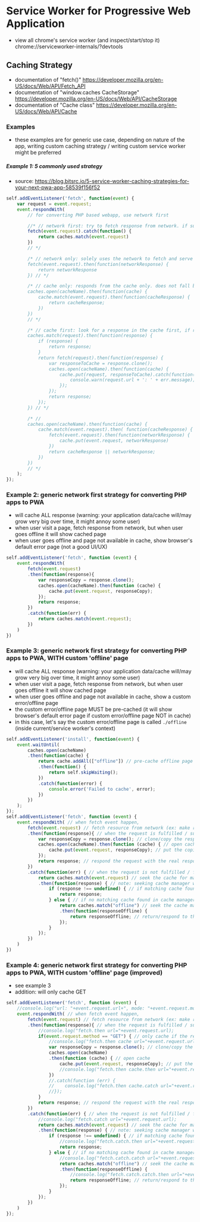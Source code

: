 # Service Worker for Progressive Web Application

- view all chrome's service worker (and inspect/start/stop it) chrome://serviceworker-internals/?devtools

## Caching Strategy
- documentation of "fetch()" https://developer.mozilla.org/en-US/docs/Web/API/Fetch_API
- documentation of "window.caches CacheStorage" https://developer.mozilla.org/en-US/docs/Web/API/CacheStorage
- documentation of "Cache class" https://developer.mozilla.org/en-US/docs/Web/API/Cache

### Examples
- these examples are for generic use case, depending on nature of the app, writing custom caching strategy / writing custom service worker might be preferred

##### Example 1: 5 commonly used strategy
- source: https://blog.bitsrc.io/5-service-worker-caching-strategies-for-your-next-pwa-app-58539f156f52
```js
self.addEventListener('fetch', function(event) {
    var request = event.request;
    event.respondWith(
        // for converting PHP based webapp, use network first

        //* // network first: try to fetch response from network. if succeeds, return response. if network fails, falls back to cache
        fetch(event.request).catch(function() {
            return caches.match(event.request)
        })
        // */

        /* // network only: solely uses the network to fetch and serve the response. does not fallback to any cache
        fetch(event.request).then(function(networkResponse) {
            return networkResponse
        }) // */

        /* // cache only: responds from the cache only. does not fall back to network
        caches.open(cacheName).then(function(cache) {
            cache.match(event.request).then(function(cacheResponse) {
                return cacheResponse;
            })
        })
        // */

        /* // cache first: look for a response in the cache first, if response is found previously cached, then serve the cache. if not found it will fetch the response from network, serve it, and cache it for next time.
        caches.match(request).then(function(response) {
            if (response) {
                return response;
            }
            return fetch(request).then(function(response) {
                var responseToCache = response.clone();
                caches.open(cacheName).then(function(cache) {
                    cache.put(request, responseToCache).catch(function(err) {
                        console.warn(request.url + ': ' + err.message);
                    });
                });
                return response;
            });
        }) // */

        /* //
        caches.open(cacheName).then(function(cache) {
            cache.match(event.request).then( function(cacheResponse) {
                fetch(event.request).then(function(networkResponse) {
                    cache.put(event.request, networkResponse)
                })
                return cacheResponse || networkResponse;
            })
        }) 
        // */
    );
});
```

### Example 2: generic network first strategy for converting PHP apps to PWA
- will cache ALL response (warning: your application data/cache will/may grow very big over time, it might annoy some user)
- when user visit a page, fetch response from network, but when user goes offline it will show cached page
- when user goes offline and page not available in cache, show browser's default error page (not a good UI/UX)
```js
self.addEventListener('fetch', function (event) {
    event.respondWith(
        fetch(event.request)
        .then(function(response){
            var responseCopy = response.clone();
            caches.open(cacheName).then(function (cache) {
                cache.put(event.request, responseCopy);
            });
            return response;
        })
        .catch(function(err) {
            return caches.match(event.request);
        })
    )
})
```

### Example 3: generic network first strategy for converting PHP apps to PWA, WITH custom 'offline' page
- will cache ALL response (warning: your application data/cache will/may grow very big over time, it might annoy some user)
- when user visit a page, fetch response from network, but when user goes offline it will show cached page
- when user goes offline and page not available in cache, show a custom error/offline page
- the custom error/offline page MUST be pre-cached (it will show browser's default error page if custom error/offline page NOT in cache)
- in this case, let's say the custom error/offline page is called ```./offline``` (inside current/service worker's context) 
```js
self.addEventListener('install', function(event) {
    event.waitUntil(
        caches.open(cacheName)
        .then(function(cache) {
            return cache.addAll(["offline"]) // pre-cache offline page (put your offline page path here)
            .then(function() {
                return self.skipWaiting();
            })
            .catch(function(error) {
                console.error('Failed to cache', error);
            })
        })
    );
});
self.addEventListener('fetch', function (event) {
    event.respondWith( // when fetch event happen,
        fetch(event.request) // fetch resource from network (ex: make real HTTP request to webserver)
        .then(function(response){ // when the request is fulfilled / success
            var responseCopy = response.clone(); // clone/copy the response (since response cannot be used twice, it have to be cloned/copied explicitly)
            caches.open(cacheName).then(function (cache) { // open cache
                cache.put(event.request, responseCopy); // put the copied/cloned response in cache
            });
            return response; // respond the request with the real response
        })
        .catch(function(err) { // when the request is not fulfilled / failed to resolve HTTP request
            return caches.match(event.request) // seek the cache for matching response (check if the request was previously cached or not)
            .then(function(response) { // note: seeking cache manager with caches.match() will never error/catch, but if cache not found the result/response will be undefined
                if (response !== undefined) { // if matching cache found in cache manager (cache hit), return/respond to the request with cached content
                    return response;
                } else { // if no matching cache found in cache manager (cache miss),
                    return caches.match("offline") // seek the cache manager for your custom offline page (put your offline page path here)
                    .then(function(responseOffline) {
                        return responseOffline; // return/respond to the request with cached-custom offline page
                    });
                }
            });
        })
    )
})
```

### Example 4: generic network first strategy for converting PHP apps to PWA, WITH custom 'offline' page (improved)
- see example 3
- addition: will only cache GET
```js
self.addEventListener('fetch', function (event) {
    //console.log("url: "+event.request.url+", mode: "+event.request.mode);
    event.respondWith( // when fetch event happen,
        fetch(event.request) // fetch resource from network (ex: make real HTTP request to webserver)
        .then(function(response){ // when the request is fulfilled / success
            //console.log("fetch.then url="+event.request.url);
            if(event.request.method == "GET") { // only cache if the request's method is GET
                //console.log("fetch.then cache url="+event.request.url);
                var responseCopy = response.clone(); // clone/copy the response (since response cannot be used twice, it have to be cloned/copied explicitly)
                caches.open(cacheName)
                .then(function (cache) { // open cache
                    cache.put(event.request, responseCopy); // put the copied/cloned response in cache
                    //console.log("fetch.then cache.then url="+event.request.url);
                })
                //.catch(function (err) {
                //    console.log("fetch.then cache.catch url="+event.request.url);
                //});
            }
            return response; // respond the request with the real response
        })
        .catch(function(err) { // when the request is not fulfilled / failed to resolve HTTP request
            //console.log("fetch.catch url="+event.request.url);
            return caches.match(event.request) // seek the cache for matching response (check if the request was previously cached or not)
            .then(function(response) { // note: seeking cache manager with caches.match() will never error/catch, but if cache not found the result/response will be undefined
                if (response !== undefined) { // if matching cache found in cache manager (cache hit), return/respond to the request with cached content
                    //console.log("fetch.catch.then url="+event.request.url);
                    return response;
                } else { // if no matching cache found in cache manager (cache miss),
                    //console.log("fetch.catch.catch url="+event.request.url);
                    return caches.match("offline") // seek the cache manager for your custom offline page (put your offline page path here)
                    .then(function(responseOffline) {
                        //console.log("fetch.catch.catch.then url="+event.request.url);
                        return responseOffline; // return/respond to the request with cached-custom offline page
                    });
                }
            });
        })
    )
});
```

